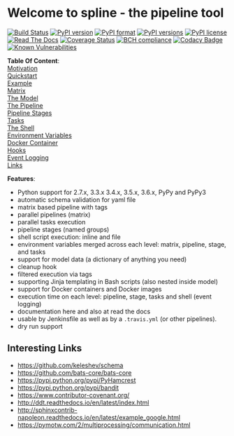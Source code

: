 # Welcome to spline - the pipeline tool

[![Build Status](https://travis-ci.org/Nachtfeuer/pipeline.svg?branch=master)](https://travis-ci.org/Nachtfeuer/pipeline)
[![PyPI version](https://img.shields.io/pypi/v/spline.svg)](https://pypi.python.org/pypi/spline)
[![PyPI format](https://img.shields.io/pypi/format/spline.svg)](https://pypi.python.org/pypi/spline)
[![PyPI versions](https://img.shields.io/pypi/pyversions/spline.svg)](https://pypi.python.org/pypi/spline)
[![PyPI license](https://img.shields.io/pypi/l/spline.svg)](https://pypi.python.org/pypi/spline)
[![Read The Docs](https://readthedocs.org/projects/spline/badge/?version=latest)](http://spline.readthedocs.io/en/latest/?badge=latest)
[![Coverage Status](https://coveralls.io/repos/github/Nachtfeuer/pipeline/badge.svg?branch=master&service=github)](https://coveralls.io/github/Nachtfeuer/pipeline?branch=master)
[![BCH compliance](https://bettercodehub.com/edge/badge/Nachtfeuer/pipeline?branch=master)](https://bettercodehub.com/)
[![Codacy Badge](https://api.codacy.com/project/badge/Grade/96262e26f41546b684e88f40a9c0176d)](https://www.codacy.com/app/thomas.lehmann.private/pipeline?utm_source=github.com&amp;utm_medium=referral&amp;utm_content=Nachtfeuer/pipeline&amp;utm_campaign=Badge_Grade)
[![Known Vulnerabilities](https://snyk.io/test/github/nachtfeuer/pipeline/badge.svg)](https://snyk.io/test/github/nachtfeuer/pipeline)


**Table Of Content**:  
[Motivation](docs/motivation.rst)  
[Quickstart](docs/quickstart.rst)  
[Example](docs/example.rst)  
[Matrix](docs/matrix.rst)  
[The Model](docs/model.rst)  
[The Pipeline](docs/pipeline.rst)  
[Pipeline Stages](docs/stages.rst)  
[Tasks](docs/tasks.rst)  
[The Shell](docs/shell.rst)  
[Environment Variables](docs/env.rst)  
[Docker Container](docs/docker_container.rst)  
[Hooks](docs/hooks.rst)  
[Event Logging](docs/event_logging.rst)  
[Links](#links)  

**Features**:
 - Python support for 2.7.x, 3.3.x 3.4.x, 3.5.x, 3.6.x, PyPy and PyPy3
 - automatic schema validation for yaml file
 - matrix based pipeline with tags
 - parallel pipelines (matrix)
 - parallel tasks execution
 - pipeline stages (named groups)
 - shell script execution: inline and file
 - environment variables merged across each level: matrix, pipeline, stage, and tasks
 - support for model data (a dictionary of anything you need)
 - cleanup hook
 - filtered execution via tags
 - supporting Jinja templating in Bash scripts (also nested inside model)
 - support for Docker containers and Docker images
 - execution time on each level: pipeline, stage, tasks and shell (event logging)
 - documentation here and also at read the docs
 - usable by Jenkinsfile as well as by a `.travis.yml` (or other pipelines).
 - dry run support

## <a name="links">Interesting Links</a>

 - https://github.com/keleshev/schema
 - https://github.com/bats-core/bats-core
 - https://pypi.python.org/pypi/PyHamcrest
 - https://pypi.python.org/pypi/bandit
 - https://www.contributor-covenant.org/
 - http://ddt.readthedocs.io/en/latest/index.html
 - http://sphinxcontrib-napoleon.readthedocs.io/en/latest/example_google.html
 - https://pymotw.com/2/multiprocessing/communication.html